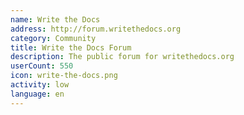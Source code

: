 ```yaml
---
name: Write the Docs
address: http://forum.writethedocs.org
category: Community
title: Write the Docs Forum
description: The public forum for writethedocs.org
userCount: 550
icon: write-the-docs.png
activity: low
language: en
---
```

